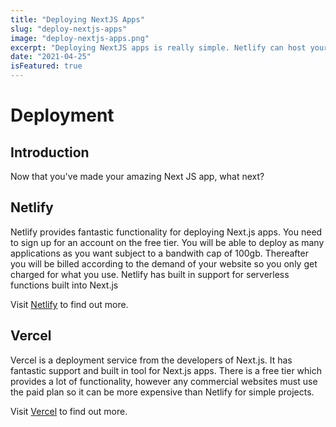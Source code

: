 ```yaml
---
title: "Deploying NextJS Apps"
slug: "deploy-nextjs-apps"
image: "deploy-nextjs-apps.png"
excerpt: "Deploying NextJS apps is really simple. Netlify can host your NextJS application with your serverless functions included. For free!"
date: "2021-04-25"
isFeatured: true
---
```


# Deployment

## Introduction

Now that you've made your amazing Next JS app, what next?

## Netlify

Netlify provides fantastic functionality for deploying Next.js apps. You need to sign up for an account on the free tier. You will be able to deploy as many applications as you want subject to a bandwith cap of 100gb. Thereafter you will be billed according to the demand of your website so you only get charged for what you use. Netlify has built in support for serverless functions built into Next.js

Visit [Netlify](https://www.netlify.com/with/nextjs/) to find out more.

## Vercel

Vercel is a deployment service from the developers of Next.js. It has fantastic support and built in tool for Next.js apps. There is a free tier which provides a lot of functionality, however any commercial websites must use the paid plan so it can be more expensive than Netlify for simple projects.

Visit [Vercel](https://vercel.com/) to find out more.
